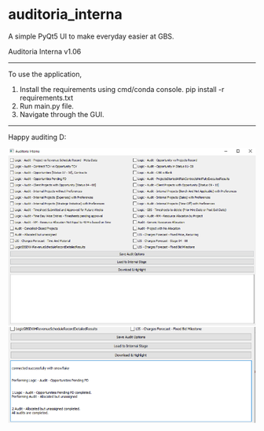 # auditoria_interna
A simple PyQt5 UI to make everyday easier at GBS.

Auditoria Interna v1.06

----------------------------

To use the application,

1. Install the requirements using cmd/conda console.
	pip install -r requirements.txt
2. Run main.py file.
3. Navigate through the GUI.

----------------------------

Happy auditing D:

![Auditoria Interna GUI](https://github.com/esc4norrr/auditoria-interna/blob/main/Auditoria%20Interna.png)
![Auditoria Interna Success](https://github.com/esc4norrr/auditoria-interna/blob/main/Successful%20Audit%20Log.png)

